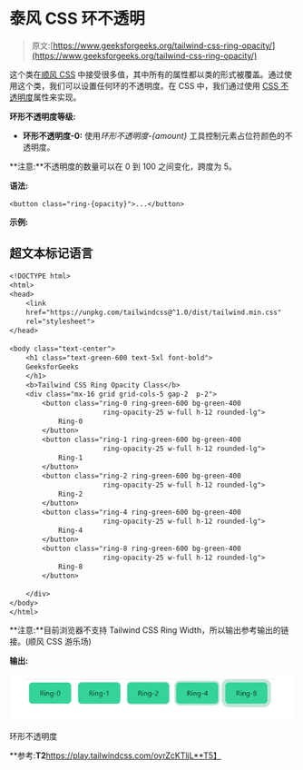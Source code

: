 # 泰风 CSS 环不透明

> 原文:[https://www.geeksforgeeks.org/tailwind-css-ring-opacity/](https://www.geeksforgeeks.org/tailwind-css-ring-opacity/)

这个类在[顺风 CSS](https://www.geeksforgeeks.org/css-tailwind-introduction/) 中接受很多值，其中所有的属性都以类的形式被覆盖。通过使用这个类，我们可以设置任何环的不透明度。在 CSS 中，我们通过使用 [CSS 不透明度](https://www.geeksforgeeks.org/css-opacity-function/)属性来实现。

**环形不透明度等级:**

*   **环形不透明度-0:** 使用*环形不透明度-{amount}* 工具控制元素占位符颜色的不透明度。

**注意:**不透明度的数量可以在 0 到 100 之间变化，跨度为 5。

**语法:**

```
<button class="ring-{opacity}">...</button>
```

**示例:**

## 超文本标记语言

```
<!DOCTYPE html> 
<html> 
<head> 
    <link
    href="https://unpkg.com/tailwindcss@^1.0/dist/tailwind.min.css"
    rel="stylesheet"> 
</head> 

<body class="text-center"> 
    <h1 class="text-green-600 text-5xl font-bold"> 
    GeeksforGeeks 
    </h1> 
    <b>Tailwind CSS Ring Opacity Class</b> 
    <div class="mx-16 grid grid-cols-5 gap-2  p-2">
        <button class="ring-0 ring-green-600 bg-green-400 
                       ring-opacity-25 w-full h-12 rounded-lg">
            Ring-0
        </button>
        <button class="ring-1 ring-green-600 bg-green-400 
                       ring-opacity-25 w-full h-12 rounded-lg">
            Ring-1
        </button>
        <button class="ring-2 ring-green-600 bg-green-400 
                       ring-opacity-25 w-full h-12 rounded-lg">
            Ring-2
        </button>
        <button class="ring-4 ring-green-600 bg-green-400 
                       ring-opacity-25 w-full h-12 rounded-lg">
            Ring-4
        </button>
        <button class="ring-8 ring-green-600 bg-green-400 
                       ring-opacity-25 w-full h-12 rounded-lg">
            Ring-8
        </button>

    </div>
</body> 
</html>
```

**注意:**目前浏览器不支持 Tailwind CSS Ring Width，所以输出参考输出的链接。(顺风 CSS 游乐场)

**输出:**

![](img/da11accfd689f6eb3de794a1f40050f8.png)

环形不透明度

**参考:**T2**https://play.tailwindcss.com/oyrZcKTljL**T5】